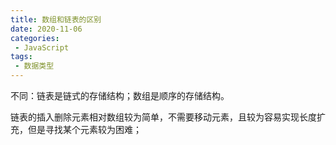 ```yaml
---
title: 数组和链表的区别
date: 2020-11-06
categories:
 - JavaScript
tags:
 - 数据类型
---
```


不同：链表是链式的存储结构；数组是顺序的存储结构。

链表的插入删除元素相对数组较为简单，不需要移动元素，且较为容易实现长度扩充，但是寻找某个元素较为困难；
